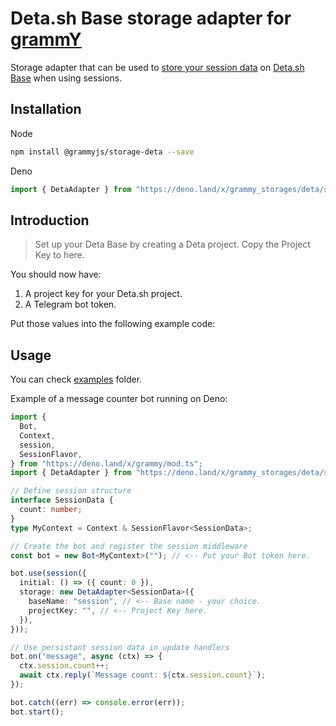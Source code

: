 # Deta.sh Base storage adapter for [grammY](https://github.com/grammyjs/grammY)

Storage adapter that can be used to [store your session data](https://grammy.dev/plugins/session.html) on [Deta.sh Base](https://deta.sh/) when using sessions.

## Installation

Node

```bash
npm install @grammyjs/storage-deta --save
```

Deno

```ts
import { DetaAdapter } from "https://deno.land/x/grammy_storages/deta/src/mod.ts";
```

## Introduction

> Set up your Deta Base by creating a Deta project. Copy the Project Key to here.

You should now have:

1. A project key for your Deta.sh project.
2. A Telegram bot token.

Put those values into the following example code:

## Usage

You can check [examples](examples/) folder.

Example of a message counter bot running on Deno:

```ts
import {
  Bot,
  Context,
  session,
  SessionFlavor,
} from "https://deno.land/x/grammy/mod.ts";
import { DetaAdapter } from "https://deno.land/x/grammy_storages/deta/src/mod.ts";

// Define session structure
interface SessionData {
  count: number;
}
type MyContext = Context & SessionFlavor<SessionData>;

// Create the bot and register the session middleware
const bot = new Bot<MyContext>(""); // <-- Put your Bot token here.

bot.use(session({
  initial: () => ({ count: 0 }),
  storage: new DetaAdapter<SessionData>({
    baseName: "session", // <-- Base name - your choice.
    projectKey: "", // <-- Project Key here.
  }),
}));

// Use persistant session data in update handlers
bot.on("message", async (ctx) => {
  ctx.session.count++;
  await ctx.reply(`Message count: ${ctx.session.count}`);
});

bot.catch((err) => console.error(err));
bot.start();
```